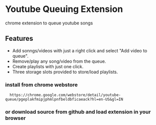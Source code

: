 # Youtube Queuing Extension
chrome extension to queue youtube songs

## Features

* Add sonngs/videos with just a right click and select "Add video to queue".
* Remove/play any song/video from the queue.
* Create playlists with just one click.
* Three storage slots provided to store/load playlists.


### install from chrome webstore

```
  https://chrome.google.com/webstore/detail/youtube-queue/pgeplakfmipjphmlpnfbeldbficaeack?hl=en-US&gl=IN
```

### or download source from github and load extension in your browser
